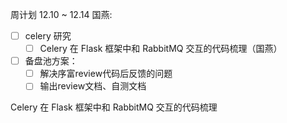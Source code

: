 周计划
12.10 ~ 12.14 国燕:
- [ ] celery 研究
  - [ ] Celery 在 Flask 框架中和 RabbitMQ 交互的代码梳理（国燕）
- [ ] 备盘池方案：
  - [ ] 解决序富review代码后反馈的问题
  - [ ] 输出review文档、自测文档

Celery 在 Flask 框架中和 RabbitMQ 交互的代码梳理
